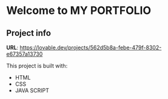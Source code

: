 # Welcome to MY PORTFOLIO

## Project info

**URL**: https://lovable.dev/projects/562d5b8a-febe-479f-8302-e67357a13730

This project is built with:
- HTML
- CSS
- JAVA SCRIPT
